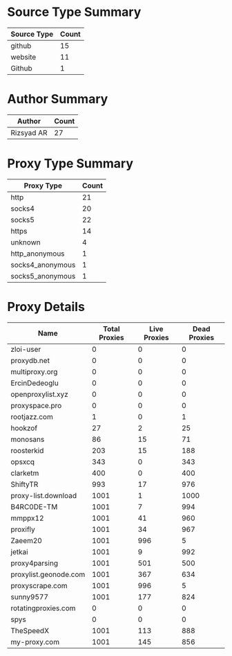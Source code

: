 # Source Type Summary

| Source Type | Count |
|-------------|-------|
| github | 15 |
| website | 11 |
| Github | 1 |


# Author Summary

| Author | Count |
|--------|-------|
| Rizsyad AR | 27 |


# Proxy Type Summary

| Proxy Type | Count |
|------------|-------|
| http | 21 |
| socks4 | 20 |
| socks5 | 22 |
| https | 14 |
| unknown | 4 |
| http_anonymous | 1 |
| socks4_anonymous | 1 |
| socks5_anonymous | 1 |


# Proxy Details

| Name | Total Proxies | Live Proxies | Dead Proxies |
|------|---------------|--------------|---------------|
| zloi-user | 0 | 0 | 0 |
| proxydb.net | 0 | 0 | 0 |
| multiproxy.org | 0 | 0 | 0 |
| ErcinDedeoglu | 0 | 0 | 0 |
| openproxylist.xyz | 0 | 0 | 0 |
| proxyspace.pro | 0 | 0 | 0 |
| rootjazz.com | 1 | 0 | 1 |
| hookzof | 27 | 2 | 25 |
| monosans | 86 | 15 | 71 |
| roosterkid | 203 | 15 | 188 |
| opsxcq | 343 | 0 | 343 |
| clarketm | 400 | 0 | 400 |
| ShiftyTR | 993 | 17 | 976 |
| proxy-list.download | 1001 | 1 | 1000 |
| B4RC0DE-TM | 1001 | 7 | 994 |
| mmppx12 | 1001 | 41 | 960 |
| proxifly | 1001 | 34 | 967 |
| Zaeem20 | 1001 | 996 | 5 |
| jetkai | 1001 | 9 | 992 |
| proxy4parsing | 1001 | 501 | 500 |
| proxylist.geonode.com | 1001 | 367 | 634 |
| proxyscrape.com | 1001 | 996 | 5 |
| sunny9577 | 1001 | 177 | 824 |
| rotatingproxies.com | 0 | 0 | 0 |
| spys | 0 | 0 | 0 |
| TheSpeedX | 1001 | 113 | 888 |
| my-proxy.com | 1001 | 145 | 856 |
